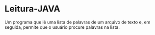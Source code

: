 # Leitura-JAVA
Um programa que lê uma lista de palavras de um arquivo de texto e, em seguida, permite que o usuário procure palavras na lista.
